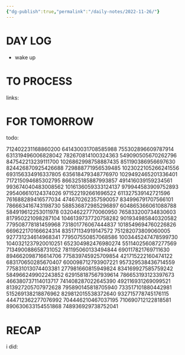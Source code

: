 ```yaml
---
{"dg-publish":true,"permalink":"/daily-notes/2022-11-26/"}
---
```



# DAY LOG
- wake up
# TO PROCESS

links:

# FOR TOMORROW

todo:

712402231168860200
641430031708585988
755302896609787914
631319496006828042
782670814100324363
549090505670262796
847542213239111700
1026862998758887435
851190386956697630
824426870925426688
729888771956539485
1023022105266241556
693156334916337805
635618479348776970
1029492465201336401
717215094685302795
866325185887993857
491416039159234561
993674040483008562
1016136059333124137
979944583909752893
295406610124374026
971522192661696522
611327539142721596
761688289416577034
474670262357590057
834996791707566101
786663416743198730
588536872985296897
604865366061088788
584919612253011978
032046227770060950
765833200734830603
817950221098287104
1046139737720758282
901934985840320582
779508778181459968
731801776067444837
1018549694760226826
669622170166624314
835171134919147572
751282073809060005
927731234614968341
779507550857068586
1003445247478599730
1040321237920010251
652304982476980274
551140256087277569
713490088658731052
781195060133494844
690117821769711630
894662098716614706
775839745925709854
421715222160474122
683170650285670407
600098712793907221
957329538436714559
775831013074403381
277981660815949824
834169927585759242
584966249902243852
629158187567939614
786653193123397673
466380737114013717
741408287022645390
492116931269099521
813927205707972628
795890145818705940
733517101880442981
515269138218876962
829812015538372640
932715778745176115
444712362277076992
704446210467037195
710690712122818581
890630633154551868
748936929738752041

# RECAP

i did:

